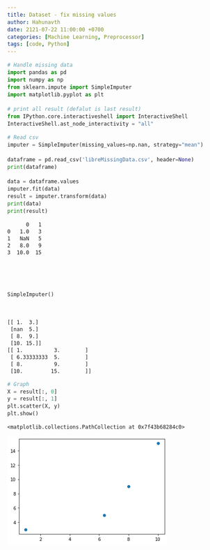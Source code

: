 ```yaml
---
title: Dataset - fix missing values
author: Hahunavth
date: 2121-07-22 11:00:00 +0700
categories: [Machine Learning, Preprocessor]
tags: [code, Python]
---
```



```python
# Handle missing data
import pandas as pd
import numpy as np
from sklearn.impute import SimpleImputer
import matplotlib.pyplot as plt

# print all result (defalut is last result)
from IPython.core.interactiveshell import InteractiveShell
InteractiveShell.ast_node_interactivity = "all"
```


```python
# Read csv
imputer = SimpleImputer(missing_values=np.nan, strategy="mean")

dataframe = pd.read_csv('libreMissingData.csv', header=None)
print(dataframe)

data = dataframe.values
imputer.fit(data)
result = imputer.transform(data)
print(data)
print(result)
```

          0   1
    0   1.0   3
    1   NaN   5
    2   8.0   9
    3  10.0  15





    SimpleImputer()



    [[ 1.  3.]
     [nan  5.]
     [ 8.  9.]
     [10. 15.]]
    [[ 1.          3.        ]
     [ 6.33333333  5.        ]
     [ 8.          9.        ]
     [10.         15.        ]]



```python
# Graph
X = result[:, 0]
y = result[:, 1]
plt.scatter(X, y)
plt.show()
```




    <matplotlib.collections.PathCollection at 0x7f43b68284c0>





![png](/assets/post/missingData_files/missingData_2_1.png)
